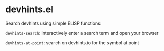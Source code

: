# devhints.el

Search devhints using simple ELISP functions:

`devhints-search`: interactively enter a search term and open your browser

`devhints-at-point`: search on devhints.io for the symbol at point

